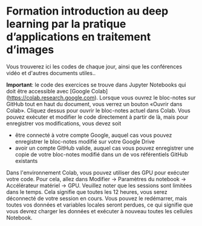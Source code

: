 # Formation introduction au deep learning par la pratique d’applications en traitement d’images

Vous trouverez ici les codes de chaque jour, ainsi que les conférences vidéo et d'autres documents utiles..


__Important__: le code des exercices se trouve dans Jupyter Notebooks qui doit être accessible avec [Google Colab] (https://colab.research.google.com). Lorsque vous ouvrez le bloc-notes sur GitHub tout en haut du document, vous verrez un bouton «Ouvrir dans Colab». Cliquez dessus pour ouvrir le bloc-notes actuel dans Colab. Vous pouvez exécuter et modifier le code directement à partir de là, mais pour enregistrer vos modifications, vous devez soit
 * être connecté à votre compte Google, auquel cas vous pouvez enregistrer le bloc-notes modifié sur votre Google Drive
 * avoir un compte GitHub valide, auquel cas vous pouvez enregistrer une copie de votre bloc-notes modifié dans un de vos référentiels GitHub existants

Dans l'environnement Colab, vous pouvez utiliser des GPU pour exécuter votre code. Pour cela, allez dans Modifier -> Paramètres du notebook -> Accélérateur matériel -> GPU. Veuillez noter que les sessions sont limitées dans le temps. Cela signifie que toutes les 12 heures, vous serez déconnecté de votre session en cours. Vous pouvez le redémarrer, mais toutes vos données et variables locales seront perdues, ce qui signifie que vous devrez charger les données et exécuter à nouveau toutes les cellules Notebook.  
